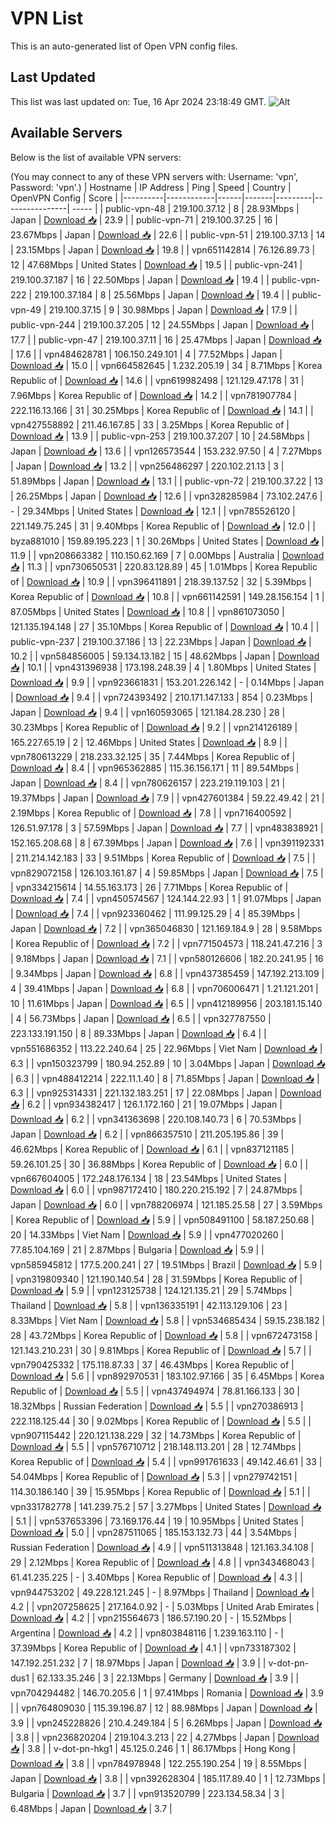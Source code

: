 # VPN List

This is an auto-generated list of Open VPN config files.

## Last Updated

This list was last updated on: Tue, 16 Apr 2024 23:18:49 GMT.
![Alt](https://repobeats.axiom.co/api/embed/186b98318ef1479477931607c1ad7d823f12451f.svg "Repobeats analytics image")

## Available Servers

Below is the list of available VPN servers:

(You may connect to any of these VPN servers with: Username: 'vpn', Password: 'vpn'.)
| Hostname | IP Address | Ping | Speed | Country | OpenVPN Config | Score |
|----------|------------|------|-------|---------|----------------| ----- |
| public-vpn-48 | 219.100.37.12 | 8 | 28.93Mbps | Japan | [Download 📥](./configs/server_0_JP.ovpn) | 23.9 |
| public-vpn-71 | 219.100.37.25 | 16 | 23.67Mbps | Japan | [Download 📥](./configs/server_1_JP.ovpn) | 22.6 |
| public-vpn-51 | 219.100.37.13 | 14 | 23.15Mbps | Japan | [Download 📥](./configs/server_2_JP.ovpn) | 19.8 |
| vpn651142814 | 76.126.89.73 | 12 | 47.68Mbps | United States | [Download 📥](./configs/server_3_US.ovpn) | 19.5 |
| public-vpn-241 | 219.100.37.187 | 16 | 22.50Mbps | Japan | [Download 📥](./configs/server_4_JP.ovpn) | 19.4 |
| public-vpn-222 | 219.100.37.184 | 8 | 25.56Mbps | Japan | [Download 📥](./configs/server_5_JP.ovpn) | 19.4 |
| public-vpn-49 | 219.100.37.15 | 9 | 30.98Mbps | Japan | [Download 📥](./configs/server_6_JP.ovpn) | 17.9 |
| public-vpn-244 | 219.100.37.205 | 12 | 24.55Mbps | Japan | [Download 📥](./configs/server_7_JP.ovpn) | 17.7 |
| public-vpn-47 | 219.100.37.11 | 16 | 25.47Mbps | Japan | [Download 📥](./configs/server_8_JP.ovpn) | 17.6 |
| vpn484628781 | 106.150.249.101 | 4 | 77.52Mbps | Japan | [Download 📥](./configs/server_9_JP.ovpn) | 15.0 |
| vpn664582645 | 1.232.205.19 | 34 | 8.71Mbps | Korea Republic of | [Download 📥](./configs/server_10_KR.ovpn) | 14.6 |
| vpn619982498 | 121.129.47.178 | 31 | 7.96Mbps | Korea Republic of | [Download 📥](./configs/server_11_KR.ovpn) | 14.2 |
| vpn781907784 | 222.116.13.166 | 31 | 30.25Mbps | Korea Republic of | [Download 📥](./configs/server_12_KR.ovpn) | 14.1 |
| vpn427558892 | 211.46.167.85 | 33 | 3.25Mbps | Korea Republic of | [Download 📥](./configs/server_13_KR.ovpn) | 13.9 |
| public-vpn-253 | 219.100.37.207 | 10 | 24.58Mbps | Japan | [Download 📥](./configs/server_14_JP.ovpn) | 13.6 |
| vpn126573544 | 153.232.97.50 | 4 | 7.27Mbps | Japan | [Download 📥](./configs/server_15_JP.ovpn) | 13.2 |
| vpn256486297 | 220.102.21.13 | 3 | 51.89Mbps | Japan | [Download 📥](./configs/server_16_JP.ovpn) | 13.1 |
| public-vpn-72 | 219.100.37.22 | 13 | 26.25Mbps | Japan | [Download 📥](./configs/server_17_JP.ovpn) | 12.6 |
| vpn328285984 | 73.102.247.6 | - | 29.34Mbps | United States | [Download 📥](./configs/server_18_US.ovpn) | 12.1 |
| vpn785526120 | 221.149.75.245 | 31 | 9.40Mbps | Korea Republic of | [Download 📥](./configs/server_19_KR.ovpn) | 12.0 |
| byza881010 | 159.89.195.223 | 1 | 30.26Mbps | United States | [Download 📥](./configs/server_20_US.ovpn) | 11.9 |
| vpn208663382 | 110.150.62.169 | 7 | 0.00Mbps | Australia | [Download 📥](./configs/server_21_AU.ovpn) | 11.3 |
| vpn730650531 | 220.83.128.89 | 45 | 1.01Mbps | Korea Republic of | [Download 📥](./configs/server_22_KR.ovpn) | 10.9 |
| vpn396411891 | 218.39.137.52 | 32 | 5.39Mbps | Korea Republic of | [Download 📥](./configs/server_23_KR.ovpn) | 10.8 |
| vpn661142591 | 149.28.156.154 | 1 | 87.05Mbps | United States | [Download 📥](./configs/server_24_US.ovpn) | 10.8 |
| vpn861073050 | 121.135.194.148 | 27 | 35.10Mbps | Korea Republic of | [Download 📥](./configs/server_25_KR.ovpn) | 10.4 |
| public-vpn-237 | 219.100.37.186 | 13 | 22.23Mbps | Japan | [Download 📥](./configs/server_26_JP.ovpn) | 10.2 |
| vpn584856005 | 59.134.13.182 | 15 | 48.62Mbps | Japan | [Download 📥](./configs/server_27_JP.ovpn) | 10.1 |
| vpn431396938 | 173.198.248.39 | 4 | 1.80Mbps | United States | [Download 📥](./configs/server_28_US.ovpn) | 9.9 |
| vpn923661831 | 153.201.226.142 | - | 0.14Mbps | Japan | [Download 📥](./configs/server_29_JP.ovpn) | 9.4 |
| vpn724393492 | 210.171.147.133 | 854 | 0.23Mbps | Japan | [Download 📥](./configs/server_30_JP.ovpn) | 9.4 |
| vpn160593065 | 121.184.28.230 | 28 | 30.23Mbps | Korea Republic of | [Download 📥](./configs/server_31_KR.ovpn) | 9.2 |
| vpn214126189 | 165.227.65.19 | 2 | 12.46Mbps | United States | [Download 📥](./configs/server_32_US.ovpn) | 8.9 |
| vpn780613229 | 218.233.32.125 | 35 | 7.44Mbps | Korea Republic of | [Download 📥](./configs/server_33_KR.ovpn) | 8.4 |
| vpn965362885 | 115.36.156.171 | 11 | 89.54Mbps | Japan | [Download 📥](./configs/server_34_JP.ovpn) | 8.4 |
| vpn780626157 | 223.219.119.103 | 21 | 19.37Mbps | Japan | [Download 📥](./configs/server_35_JP.ovpn) | 7.9 |
| vpn427601384 | 59.22.49.42 | 21 | 2.19Mbps | Korea Republic of | [Download 📥](./configs/server_36_KR.ovpn) | 7.8 |
| vpn716400592 | 126.51.97.178 | 3 | 57.59Mbps | Japan | [Download 📥](./configs/server_37_JP.ovpn) | 7.7 |
| vpn483838921 | 152.165.208.68 | 8 | 67.39Mbps | Japan | [Download 📥](./configs/server_38_JP.ovpn) | 7.6 |
| vpn391192331 | 211.214.142.183 | 33 | 9.51Mbps | Korea Republic of | [Download 📥](./configs/server_39_KR.ovpn) | 7.5 |
| vpn829072158 | 126.103.161.87 | 4 | 59.85Mbps | Japan | [Download 📥](./configs/server_40_JP.ovpn) | 7.5 |
| vpn334215614 | 14.55.163.173 | 26 | 7.71Mbps | Korea Republic of | [Download 📥](./configs/server_41_KR.ovpn) | 7.4 |
| vpn450574567 | 124.144.22.93 | 1 | 91.07Mbps | Japan | [Download 📥](./configs/server_42_JP.ovpn) | 7.4 |
| vpn923360462 | 111.99.125.29 | 4 | 85.39Mbps | Japan | [Download 📥](./configs/server_43_JP.ovpn) | 7.2 |
| vpn365046830 | 121.169.184.9 | 28 | 9.58Mbps | Korea Republic of | [Download 📥](./configs/server_44_KR.ovpn) | 7.2 |
| vpn771504573 | 118.241.47.216 | 3 | 9.18Mbps | Japan | [Download 📥](./configs/server_45_JP.ovpn) | 7.1 |
| vpn580126606 | 182.20.241.95 | 16 | 9.34Mbps | Japan | [Download 📥](./configs/server_46_JP.ovpn) | 6.8 |
| vpn437385459 | 147.192.213.109 | 4 | 39.41Mbps | Japan | [Download 📥](./configs/server_47_JP.ovpn) | 6.8 |
| vpn706006471 | 1.21.121.201 | 10 | 11.61Mbps | Japan | [Download 📥](./configs/server_48_JP.ovpn) | 6.5 |
| vpn412189956 | 203.181.15.140 | 4 | 56.73Mbps | Japan | [Download 📥](./configs/server_49_JP.ovpn) | 6.5 |
| vpn327787550 | 223.133.191.150 | 8 | 89.33Mbps | Japan | [Download 📥](./configs/server_50_JP.ovpn) | 6.4 |
| vpn551686352 | 113.22.240.64 | 25 | 22.96Mbps | Viet Nam | [Download 📥](./configs/server_51_VN.ovpn) | 6.3 |
| vpn150323799 | 180.94.252.89 | 10 | 3.04Mbps | Japan | [Download 📥](./configs/server_52_JP.ovpn) | 6.3 |
| vpn488412214 | 222.11.1.40 | 8 | 71.85Mbps | Japan | [Download 📥](./configs/server_53_JP.ovpn) | 6.3 |
| vpn925314331 | 221.132.183.251 | 17 | 22.08Mbps | Japan | [Download 📥](./configs/server_54_JP.ovpn) | 6.2 |
| vpn934382417 | 126.1.172.160 | 21 | 19.07Mbps | Japan | [Download 📥](./configs/server_55_JP.ovpn) | 6.2 |
| vpn341363698 | 220.108.140.73 | 6 | 70.53Mbps | Japan | [Download 📥](./configs/server_56_JP.ovpn) | 6.2 |
| vpn866357510 | 211.205.195.86 | 39 | 46.62Mbps | Korea Republic of | [Download 📥](./configs/server_57_KR.ovpn) | 6.1 |
| vpn837121185 | 59.26.101.25 | 30 | 36.88Mbps | Korea Republic of | [Download 📥](./configs/server_58_KR.ovpn) | 6.0 |
| vpn667604005 | 172.248.176.134 | 18 | 23.54Mbps | United States | [Download 📥](./configs/server_59_US.ovpn) | 6.0 |
| vpn987172410 | 180.220.215.192 | 7 | 24.87Mbps | Japan | [Download 📥](./configs/server_60_JP.ovpn) | 6.0 |
| vpn788206974 | 121.185.25.58 | 27 | 3.59Mbps | Korea Republic of | [Download 📥](./configs/server_61_KR.ovpn) | 5.9 |
| vpn508491100 | 58.187.250.68 | 20 | 14.33Mbps | Viet Nam | [Download 📥](./configs/server_62_VN.ovpn) | 5.9 |
| vpn477020260 | 77.85.104.169 | 21 | 2.87Mbps | Bulgaria | [Download 📥](./configs/server_63_BG.ovpn) | 5.9 |
| vpn585945812 | 177.5.200.241 | 27 | 19.51Mbps | Brazil | [Download 📥](./configs/server_64_BR.ovpn) | 5.9 |
| vpn319809340 | 121.190.140.54 | 28 | 31.59Mbps | Korea Republic of | [Download 📥](./configs/server_65_KR.ovpn) | 5.9 |
| vpn123125738 | 124.121.135.21 | 29 | 5.74Mbps | Thailand | [Download 📥](./configs/server_66_TH.ovpn) | 5.8 |
| vpn136335191 | 42.113.129.106 | 23 | 8.33Mbps | Viet Nam | [Download 📥](./configs/server_67_VN.ovpn) | 5.8 |
| vpn534685434 | 59.15.238.182 | 28 | 43.72Mbps | Korea Republic of | [Download 📥](./configs/server_68_KR.ovpn) | 5.8 |
| vpn672473158 | 121.143.210.231 | 30 | 9.81Mbps | Korea Republic of | [Download 📥](./configs/server_69_KR.ovpn) | 5.7 |
| vpn790425332 | 175.118.87.33 | 37 | 46.43Mbps | Korea Republic of | [Download 📥](./configs/server_70_KR.ovpn) | 5.6 |
| vpn892970531 | 183.102.97.166 | 35 | 6.45Mbps | Korea Republic of | [Download 📥](./configs/server_71_KR.ovpn) | 5.5 |
| vpn437494974 | 78.81.166.133 | 30 | 18.32Mbps | Russian Federation | [Download 📥](./configs/server_72_RU.ovpn) | 5.5 |
| vpn270386913 | 222.118.125.44 | 30 | 9.02Mbps | Korea Republic of | [Download 📥](./configs/server_73_KR.ovpn) | 5.5 |
| vpn907115442 | 220.121.138.229 | 32 | 14.73Mbps | Korea Republic of | [Download 📥](./configs/server_74_KR.ovpn) | 5.5 |
| vpn576710712 | 218.148.113.201 | 28 | 12.74Mbps | Korea Republic of | [Download 📥](./configs/server_75_KR.ovpn) | 5.4 |
| vpn991761633 | 49.142.46.61 | 33 | 54.04Mbps | Korea Republic of | [Download 📥](./configs/server_76_KR.ovpn) | 5.3 |
| vpn279742151 | 114.30.186.140 | 39 | 15.95Mbps | Korea Republic of | [Download 📥](./configs/server_77_KR.ovpn) | 5.1 |
| vpn331782778 | 141.239.75.2 | 57 | 3.27Mbps | United States | [Download 📥](./configs/server_78_US.ovpn) | 5.1 |
| vpn537653396 | 73.169.176.44 | 19 | 10.95Mbps | United States | [Download 📥](./configs/server_79_US.ovpn) | 5.0 |
| vpn287511065 | 185.153.132.73 | 44 | 3.54Mbps | Russian Federation | [Download 📥](./configs/server_80_RU.ovpn) | 4.9 |
| vpn511313848 | 121.163.34.108 | 29 | 2.12Mbps | Korea Republic of | [Download 📥](./configs/server_81_KR.ovpn) | 4.8 |
| vpn343468043 | 61.41.235.225 | - | 3.40Mbps | Korea Republic of | [Download 📥](./configs/server_82_KR.ovpn) | 4.3 |
| vpn944753202 | 49.228.121.245 | - | 8.97Mbps | Thailand | [Download 📥](./configs/server_83_TH.ovpn) | 4.2 |
| vpn207258625 | 217.164.0.92 | - | 5.03Mbps | United Arab Emirates | [Download 📥](./configs/server_84_AE.ovpn) | 4.2 |
| vpn215564673 | 186.57.190.20 | - | 15.52Mbps | Argentina | [Download 📥](./configs/server_85_AR.ovpn) | 4.2 |
| vpn803848116 | 1.239.163.110 | - | 37.39Mbps | Korea Republic of | [Download 📥](./configs/server_86_KR.ovpn) | 4.1 |
| vpn733187302 | 147.192.251.232 | 7 | 18.97Mbps | Japan | [Download 📥](./configs/server_87_JP.ovpn) | 3.9 |
| v-dot-pn-dus1 | 62.133.35.246 | 3 | 22.13Mbps | Germany | [Download 📥](./configs/server_88_DE.ovpn) | 3.9 |
| vpn704294482 | 146.70.205.6 | 1 | 97.41Mbps | Romania | [Download 📥](./configs/server_89_RO.ovpn) | 3.9 |
| vpn764809030 | 115.39.196.87 | 12 | 88.98Mbps | Japan | [Download 📥](./configs/server_90_JP.ovpn) | 3.9 |
| vpn245228826 | 210.4.249.184 | 5 | 6.26Mbps | Japan | [Download 📥](./configs/server_91_JP.ovpn) | 3.8 |
| vpn236820204 | 219.104.3.213 | 22 | 4.27Mbps | Japan | [Download 📥](./configs/server_92_JP.ovpn) | 3.8 |
| v-dot-pn-hkg1 | 45.125.0.246 | 1 | 86.17Mbps | Hong Kong | [Download 📥](./configs/server_93_HK.ovpn) | 3.8 |
| vpn784978948 | 122.255.190.254 | 19 | 8.55Mbps | Japan | [Download 📥](./configs/server_94_JP.ovpn) | 3.8 |
| vpn392628304 | 185.117.89.40 | 1 | 12.73Mbps | Bulgaria | [Download 📥](./configs/server_95_BG.ovpn) | 3.7 |
| vpn913520799 | 223.134.58.34 | 3 | 6.48Mbps | Japan | [Download 📥](./configs/server_96_JP.ovpn) | 3.7 |
